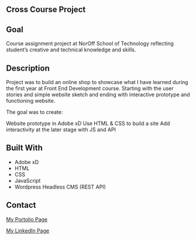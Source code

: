 ## Cross Course Project

## Goal

Course assignment project at NorOff School of Technology reflecting student’s creative and technical knowledge and skills.

## Description

Project was to build an online shop to showcase what I have learned during the first year at Front End Development course. Starting with the user stories and simple website sketch and ending with interactive prototype and functioning website.

The goal was to create:

Website prototype in Adobe xD
Use HTML & CSS to build a site
Add interactivity at the later stage with JS and API

## Built With

- Adobe xD
- HTML
- CSS
- JavaScript
- Wordpress Headless CMS (REST API)

## Contact

[My Portolio Page](https://www.anasommer.com/)

[My LinkedIn Page](https://www.linkedin.com/in/anastassia-sommer-146409235/)
